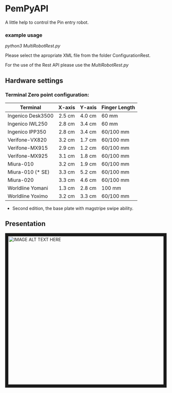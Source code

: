 # PemPyAPI

A little help to control the Pin entry robot. 

### example usage

*python3 MultiRobotRest.py*

Please select the apropriate XML file from the folder ConfigurationRest.

For the use of the Rest API please use the *MultiRobotRest.py*

## Hardware settings

### Terminal Zero point configuration:

|Terminal         | X-axis | Y-axis | Finger Length |
| --------------- |:------:|:------:|:--------------|
| Ingenico Desk3500 | 2.5 cm | 4.0 cm | 60 mm       |
| Ingenico IWL250 | 2.8 cm | 3.4 cm | 60 mm         |
| Ingenico IPP350 | 2.8 cm | 3.4 cm | 60/100 mm     |
| Verifone-VX820  | 3.2 cm | 1.7 cm | 60/100 mm     |
| Verifone-MX915  | 2.9 cm | 1.2 cm | 60/100 mm     |
| Verifone-MX925  | 3.1 cm | 1.8 cm | 60/100 mm     |
| Miura-010       | 3.2 cm | 1.9 cm | 60/100 mm     |
| Miura-010 (* SE)  | 3.3 cm | 5.2 cm | 60/100 mm     |
| Miura-020       | 3.3 cm | 4.6 cm | 60/100 mm     |
| Worldline Yomani| 1.3 cm | 2.8 cm | 100 mm        |
| Worldline Yoximo| 3.2 cm | 3.3 cm | 60/100 mm     |

* Second edition, the base plate with magstripe swipe ability.

## Presentation

<a href="http://www.youtube.com/watch?feature=player_embedded&v=SAwMnx8Vdb8
" target="_blank"><img src="http://img.youtube.com/vi/SAwMnx8Vdb8/0.jpg" 
alt="IMAGE ALT TEXT HERE" width="640" height="480" border="10" /></a>

